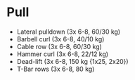 # Pull
* Lateral pulldown (3x 6-8, 60/30 kg)
* Barbell curl (3x 6-8, 40/10 kg) 
* Cable row (3x 6-8, 60/30 kg) 
* Hammer curl (3x 6-8, 22/12 kg) 
* Dead-lift (3x 6-8, 150 kg {1x25, 2x20})
* T-Bar rows (3x 6-8, 80 kg) 
